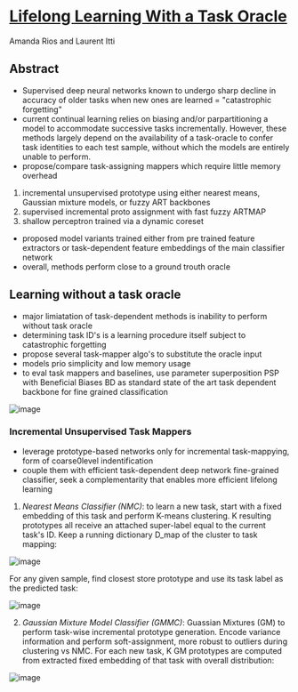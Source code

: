 # [Lifelong Learning With a Task Oracle](https://arxiv.org/pdf/2011.04783.pdf)
Amanda Rios and Laurent Itti

## Abstract
- Supervised deep neural networks known to undergo sharp decline in accuracy of older tasks when new ones are learned = "catastrophic forgetting"
- current continual learning relies on biasing and/or parpartitioning a model to accommodate successive tasks incrementally. However, these methods largely depend on the availability of a task-oracle to confer task identities to each test sample, without which the models are entirely unable to perform.
- propose/compare task-assigning mappers which require little memory overhead
1. incremental unsupervised prototype using either nearest means, Gaussian mixture models, or fuzzy ART backbones
2. supervised incremental proto assignment with fast fuzzy ARTMAP
3. shallow perceptron trained via a dynamic coreset
- proposed model variants trained either from pre trained feature extractors or task-dependent feature embeddings of the main classifier network
- overall, methods perform close to a ground trouth oracle

## Learning without a task oracle
- major limiatation of task-dependent methods is inability to perform without task oracle
- determining task ID's is a learning procedure itself subject to catastrophic forgetting
- propose several task-mapper algo's to substitute the oracle input 
- models prio simplicity and low memory usage 
- to eval task mappers and baselines, use parameter superposition PSP with Beneficial Biases BD as standard state of the art task dependent backbone for fine grained classification 

![image](https://user-images.githubusercontent.com/89429238/152909184-c55ab8f8-0e89-418e-a726-42947b29811d.png)

### Incremental Unsupervised Task Mappers
- leverage prototype-based networks only for incremental task-mappying, form of coarse0level indentification
- couple them with efficient task-dependent deep network fine-grained classifier, seek a complementarity that enables more efficient lifelong learning
1. *Nearest Means Classifier (NMC)*: to learn a new task, start with a fixed embedding of this task and perform K-means clustering. K resulting prototypes all receive an attached super-label equal to the current task's ID. Keep a running dictionary D_map of the cluster to task mapping:

![image](https://user-images.githubusercontent.com/89429238/153300346-8919a645-3c1c-40e8-93cd-e53d45d74a74.png)

For any given sample, find closest store prototype and use its task label as the predicted task:

![image](https://user-images.githubusercontent.com/89429238/153300445-b79ea106-fddc-4cc2-b59c-394af88570b0.png)

2. *Gaussian Mixture Model Classifier (GMMC)*: Guassian Mixtures (GM) to perform task-wise incremental prototype generation. Encode variance information and perform soft-assignment, more robust to outliers during clustering vs NMC. For each new task, K GM prototypes are computed from extracted fixed embedding of that task with overall distribution: 

![image](https://user-images.githubusercontent.com/89429238/153300995-9cb98db7-4705-4a29-86a8-1472d74d7381.png)


